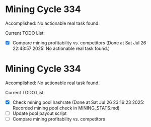 # Mining Cycle 334

Accomplished: No actionable real task found.

Current TODO List:

- [x] Compare mining profitability vs. competitors  (Done at Sat Jul 26 22:43:57 2025: No actionable real task found.)

# Mining Cycle 334

Accomplished: No actionable real task found.

Current TODO List:

- [x] Check mining pool hashrate  (Done at Sat Jul 26 23:16:23 2025: Recorded mining pool check in MINING_STATS.md)
- [ ] Update pool payout script
- [ ] Compare mining profitability vs. competitors